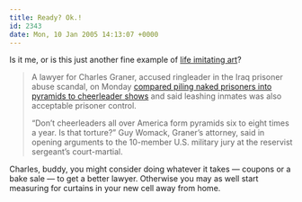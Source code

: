 ```yaml
---
title: Ready? Ok.!
id: 2343
date: Mon, 10 Jan 2005 14:13:07 +0000
---
```


Is it me, or is this just another fine example of [life imitating art](http://www.imdb.com/title/tt0104952/?fr=c2l0ZT1kZnxteD0yMHxzZz0xfGxtPTIwMHx0dD1vbnxwbj0wfHE9bXkgY291c2luIHZpbm5pZXxodG1sPTF8bm09b24_;fc=1;ft=1;fm=1)?

> A lawyer for Charles Graner, accused ringleader in the Iraq prisoner abuse scandal, on Monday [compared piling naked prisoners into pyramids to cheerleader shows](http://reuters.myway.com/article/20050110/2005-01-10T194744Z_01_N10209253_RTRIDST_0_NEWS-IRAQ-ABUSE-DC.html) and said leashing inmates was also acceptable prisoner control.  
> 
> “Don’t cheerleaders all over America form pyramids six to eight times a year. Is that torture?” Guy Womack, Graner’s attorney, said in opening arguments to the 10-member U.S. military jury at the reservist sergeant’s court-martial.

Charles, buddy, you might consider doing whatever it takes — coupons or a bake sale — to get a better lawyer. Otherwise you may as well start measuring for curtains in your new cell away from home.






